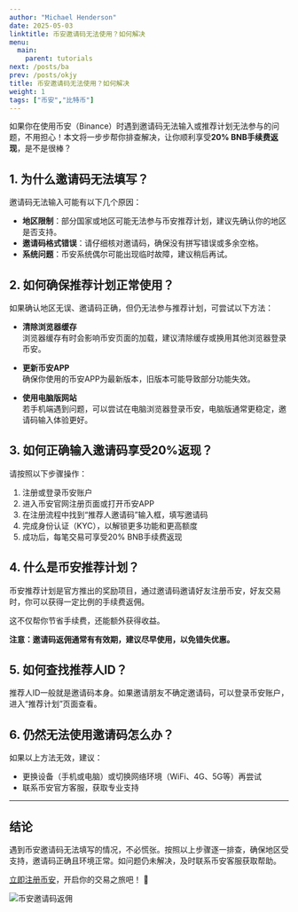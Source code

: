 ```yaml
---
author: "Michael Henderson"
date: 2025-05-03
linktitle: 币安邀请码无法使用？如何解决
menu:
  main:
    parent: tutorials
next: /posts/ba
prev: /posts/okjy
title: 币安邀请码无法使用？如何解决
weight: 1
tags: ["币安","比特币"]
---
```


如果你在使用币安（Binance）时遇到邀请码无法输入或推荐计划无法参与的问题，不用担心！本文将一步步帮你排查解决，让你顺利享受**20% BNB手续费返现**，是不是很棒？  

## 1. 为什么邀请码无法填写？

邀请码无法输入可能有以下几个原因：

- **地区限制**：部分国家或地区可能无法参与币安推荐计划，建议先确认你的地区是否支持。  
- **邀请码格式错误**：请仔细核对邀请码，确保没有拼写错误或多余空格。  
- **系统问题**：币安系统偶尔可能出现临时故障，建议稍后再试。  

## 2. 如何确保推荐计划正常使用？

如果确认地区无误、邀请码正确，但仍无法参与推荐计划，可尝试以下方法：

- **清除浏览器缓存**  
  浏览器缓存有时会影响币安页面的加载，建议清除缓存或换用其他浏览器登录币安。  

- **更新币安APP**  
  确保你使用的币安APP为最新版本，旧版本可能导致部分功能失效。  

- **使用电脑版网站**  
  若手机端遇到问题，可以尝试在电脑浏览器登录币安，电脑版通常更稳定，邀请码输入体验更好。  

## 3. 如何正确输入邀请码享受20%返现？

请按照以下步骤操作：

1. 注册或登录币安账户  
2. 进入币安官网注册页面或打开币安APP  
3. 在注册流程中找到“推荐人邀请码”输入框，填写邀请码  
4. 完成身份认证（KYC），以解锁更多功能和更高额度  
5. 成功后，每笔交易可享受20% BNB手续费返现  

## 4. 什么是币安推荐计划？

币安推荐计划是官方推出的奖励项目，通过邀请码邀请好友注册币安，好友交易时，你可以获得一定比例的手续费返佣。  

这不仅帮你节省手续费，还能额外获得收益。  

**注意：邀请码返佣通常有有效期，建议尽早使用，以免错失优惠。**

## 5. 如何查找推荐人ID？

推荐人ID一般就是邀请码本身。如果邀请朋友不确定邀请码，可以登录币安账户，进入“推荐计划”页面查看。  

## 6. 仍然无法使用邀请码怎么办？

如果以上方法无效，建议：

- 更换设备（手机或电脑）或切换网络环境（WiFi、4G、5G等）再尝试  
- 联系币安官方客服，获取专业支持  

---

## 结论

遇到币安邀请码无法填写的情况，不必慌张。按照以上步骤逐一排查，确保地区受支持，邀请码正确且环境正常。如问题仍未解决，及时联系币安客服获取帮助。

[立即注册币安](https://www.binance.com/join?ref=UKNXKQAK)，开启你的交易之旅吧！ 🚀

![币安邀请码返佣](https://i.miji.bid/2025/05/03/fa0d81afc20a2a3e1e59c9985e06b684.png)
